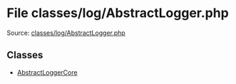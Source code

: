 File classes/log/AbstractLogger.php
=========

Source: [classes/log/AbstractLogger.php](https://github.com/PrestaShop/PrestaShop/blob/1.6.0.14/classes/log/AbstractLogger.php)


Classes
-------

* [AbstractLoggerCore](class.AbstractLoggerCore.md)

